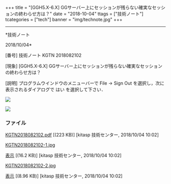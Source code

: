 ﻿+++
title = "[GGH5.X-6.X] GGサーバー上にセッションが残らない確実なセッションの終わらせ方は？"
date = "2018-10-04"
ttags = ["技術ノート"]
tcategories = ["tech"]
banner = "img/technote.jpg"
+++

-----------------------------------------------------------------------------------------------------------------------------

*技術ノート

2018/10/04*


[番号]
技術ノート KGTN 2018082102

[現象]
[GGH5.X-6.X]
GGサーバー上にセッションが残らない確実なセッションの終わらせ方は？

[説明]
プログラムウインドウのメニューバーで File → Sign Out
を選択し，次に表示されるダイアログで はい を選択して下さい．

![](http://techreport.kitasp.net/attachments/download/4124/KGTN2018082102-1.jpg)

![](http://techreport.kitasp.net/attachments/download/4125/KGTN2018082102-2.jpg)


### ファイル

 
 


[KGTN2018082102.pdf](http://techreport.kitasp.net/attachments/download/4123/KGTN2018082102.pdf)
 [(223 KB)] [kitasp 技術センター, 2018/10/04
10:02]

[KGTN2018082102-1.jpg](http://techreport.kitasp.net/attachments/download/4124/KGTN2018082102-1.jpg)

[表示](http://techreport.kitasp.net/attachments/4124/KGTN2018082102-1.jpg "表示")
 [(16.2 KB)] [kitasp 技術センター, 2018/10/04
10:02]

[KGTN2018082102-2.jpg](http://techreport.kitasp.net/attachments/download/4125/KGTN2018082102-2.jpg)

[表示](http://techreport.kitasp.net/attachments/4125/KGTN2018082102-2.jpg "表示")
 [(8.96 KB)] [kitasp 技術センター, 2018/10/04
10:02]


 


 

